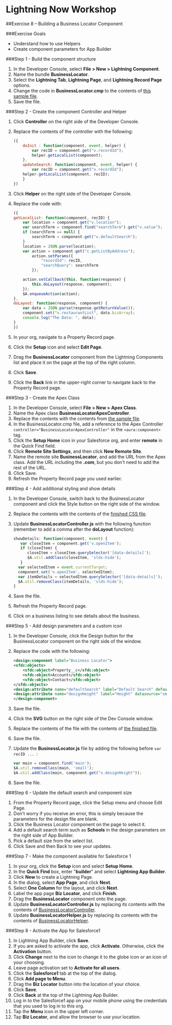 # Lightning Now Workshop

##Exercise 8 – Building a Business Locator Component

###Exercise Goals

* Understand how to use Helpers
* Create component parameters for App Builder

###Step 1 - Build the component structure
1. In the Developer Console, select **File > New > Lightning Component**.
2. Name the bundle **BusinessLocator**.
3. Select the **Lightning Tab**, **Lightning Page**, and **Lightning Record Page** options.
4. Change the code in **BusinessLocator.cmp** to the contents of [this sample file](https://raw.githubusercontent.com/garazi/LightningNowWorkshop/exercise-8/Snippets/BusinessLocator.cmp).
5. Save the file.

###Step 2 - Create the component Controller and Helper
1. Click **Controller** on the right side of the Developer Console.
2. Replace the contents of the controller with the following:

	```js
	({
		doInit : function(component, event, helper) {
			var recID = component.get("v.recordId");
			helper.getLocalList(component);
		},
		updateSearch: function(component, event, helper) {
   			var recID = component.get("v.recordId");
       	helper.getLocalList(component, recID);
    	}
    })
	```

3. Click **Helper** on the right side of the Developer Console.
4. Replace the code with:

	```js
	({
    getLocalList: function(component, recID) {
        var location = component.get("v.location");        
        var searchTerm = component.find("searchTerm").get("v.value");
        if (searchTerm == null) {
            searchTerm = component.get("v.defaultSearch");
        }
        location = JSON.parse(location);
        var action = component.get("c.getListByAddress");
            action.setParams({
                "recordId": recID,
                "searchQuery": searchTerm
            });

        action.setCallback(this, function(response) {
            this.doLayout(response, component);
        });
        $A.enqueueAction(action);
    },
    doLayout: function(response, component) {
        var data = JSON.parse(response.getReturnValue());
        component.set("v.restaurantList", data.bizArray);
        console.log("The Data: ", data);
    }
	})
	```
	
5. In your org, navigate to a Property Record page.
6. Click the **Setup** icon and select **Edit Page**.
7. Drag the **BusinessLocator** component from the Lightning Components list and place it on the page at the top of the right column.
8. Click **Save**.
9. Click the **Back** link in the upper-right corner to navigate back to the Property Record page.
	
###Step 3 - Create the Apex Class
1. In the Developer Console, select **File > New > Apex Class**.
2. Name the Apex class **BusinessLocatorApexController**.
3. Replace the contents with the contents from [the sample file](https://raw.githubusercontent.com/garazi/LightningNowWorkshop/exercise-8/Snippets/BusinessLocatorApexController.cls).
4. In the BusinessLocator.cmp file, add a reference to the Apex Controller `controller="BusinessLocatorApexController"` in the `<aura:component>` tag. 
5. Click the **Setup Home** icon in your Salesforce org, and enter **remote** in the Quick Find field.
6. Click **Remote Site Settings**, and then click **New Remote Site**.
7. Name the remote site **BusinessLocator**, and add the URL from the Apex class. Add the URL including the **.com**, but you don't need to add the rest of the URL.
8. Click Save.
9. Refresh the Property Record page you used earlier.

###Step 4 - Add additional styling and show details
1. In the Developer Console, switch back to the BusinessLocator component and click the Style button on the right side of the window.
2. Replace the contents with the contents of the [finished CSS file](https://raw.githubusercontent.com/garazi/LightningNowWorkshop/exercise-8/Snippets/BusinessLocator.css).
3. Update **BusinessLocatorController.js** with the following function (remember to add a comma after the **doLayout** function):

	```js
	showDetails: function(component, event) {
	   var closeItem = component.get('v.openItem');
	   if (closeItem) {
	      closeItem = closeItem.querySelector('[data-details]');
	      $A.util.addClass(closeItem, 'slds-hide');
	   }
	  var selectedItem = event.currentTarget;
	  component.set('v.openItem', selectedItem);
	  var itemDetails = selectedItem.querySelector('[data-details]');
	  $A.util.removeClass(itemDetails, 'slds-hide');
	}
	```
4. Save the file.
5. Refresh the Property Record page.
6. Click on a business listing to see details about the business.

###Step 5 - Add design parameters and a custom icon
1. In the Developer Console, click the Design button for the BusinessLocator component on the right side of the window.
2. Replace the code with the following:

	```xml
	<design:component label="Business Locator">
    <sfdc:objects>
        <sfdc:object>Property__c</sfdc:object>
        <sfdc:object>Account</sfdc:object>
        <sfdc:object>Contact</sfdc:object>
    </sfdc:objects>
	<design:attribute name="defaultSearch" label="Default Search" default="Restaurants" description="What would you like to search for?" />
	<design:attribute name="designHeight" label="Height" datasource="small,medium,large" default="small" description="How tall should the component?" />
	</design:component>

	```
3. Save the file.
4. Click the **SVG** button on the right side of the Dev Console window.
5. Replace the contents of the file with the contents of [the finished file](https://raw.githubusercontent.com/garazi/LightningNowWorkshop/exercise-8/Snippets/BusinessLocator.svg).
6. Save the file.
7. Update the **BusinessLocator.js** file by adding the following before `var recID ... `:

	```js
	var main = component.find('main');
	$A.util.removeClass(main, 'small');
	$A.util.addClass(main, component.get("v.designHeight"));
	```
8. Save the file.


###Step 6 - Update the default search and component size
1. From the Property Record page, click the Setup menu and choose Edit Page.
2. Don't worry if you receive an error, this is simply because the parameters for the design file are blank.
3. Click the Business Locator component on the page to select it.
4. Add a default search term such as **Schools** in the design parameters on the right side of App Builder.
5. Pick a default size from the select list.
6. Click Save and then Back to see your updates.

###Step 7 - Make the component available for Salesforce 1
1. In your org, click the **Setup** icon and select **Setup Home**.
2. In the **Quick Find** box, enter "**builder**" and select **Lightning App Builder**.
3. Click **New** to create a Lightning Page.
4. In the dialog, select **App Page**, and click **Next**.
5. Select **One Column** for the layout, and click **Next**.
6. Label the app page **Biz Locator**, and click **Finish**.
7. Drag the **BusinessLocator** component onto the page.
8. Update **BusinessLocatorController.js** by replacing its contents with the contents of [BusinessLocatorController](https://raw.githubusercontent.com/garazi/LightningNowWorkshop/exercise-8/Snippets/BusinessLocatorController.js).
9. Update **BusinessLocatorHelper.js** by replacing its contents with the contents of [BusinessLocatorHelper](https://raw.githubusercontent.com/garazi/LightningNowWorkshop/exercise-8/Snippets/BusinessLocatorHelper.js).

###Step 8 - Activate the App for Salesforce1

1. In Lightning App Builder, click **Save**.
2. If you are asked to activate the app, click **Activate**. Otherwise, click the **Activation** button.
3. Click **Change** next to the icon to change it to the globe icon or an icon of your choosing.
4. Leave page activation set to **Activate for all users**.
5. Click the **Salesforce1** tab at the top of the dialog.
6. Click **Add page to Menu**.
7. Drag the **Biz Locator** button into the location of your choice.
8. Click **Save**.
9. Click **Back** at the top of the Lightning App Builder.
10. Log in to the Salesforce1 app on your mobile phone using the credentials that you used to log in to this org.
11. Tap the **Menu** icon in the upper left corner.
12. Tap **Biz Locator**, and allow the browser to use your location.



